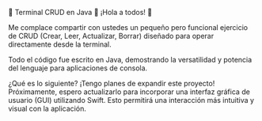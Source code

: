 🚀 Terminal CRUD en Java 🚀
¡Hola a todos! 👋

Me complace compartir con ustedes un pequeño pero funcional ejercicio de CRUD (Crear, Leer, Actualizar, Borrar) diseñado para operar directamente desde la terminal.

Todo el código fue escrito en Java, demostrando la versatilidad y potencia del lenguaje para aplicaciones de consola.

¿Qué es lo siguiente?
¡Tengo planes de expandir este proyecto! Próximamente, espero actualizarlo para incorporar una interfaz gráfica de usuario (GUI) utilizando Swift. Esto permitirá una interacción más intuitiva y visual con la aplicación.
